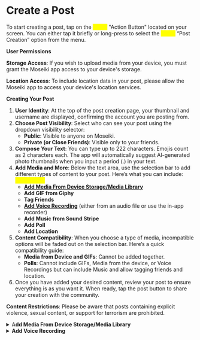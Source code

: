 # Create a Post

To start creating a post, tap on the <mark style="color:yellow;">(icon)</mark> "Action Button" located on your screen. You can either tap it briefly or long-press to select the <mark style="color:yellow;">(icon)</mark> “Post Creation” option from the menu.

**User Permissions**

**Storage Access**: If you wish to upload media from your device, you must grant the Moseiki app access to your device's storage.

**Location Access**: To include location data in your post, please allow the Moseiki app to access your device's location services.

**Creating Your Post**

1. **User Identity**: At the top of the post creation page, your thumbnail and username are displayed, confirming the account you are posting from.
2. **Choose Post Visibility**: Select who can see your post using the dropdown visibility selector:
   * **Public**: Visible to anyone on Moseiki.
   * **Private (or Close Friends)**: Visible only to your friends.
3. **Compose Your Text**: You can type up to 222 characters. Emojis count as 2 characters each. The app will automatically suggest AI-generated photo thumbnails when you input a period (.) in your text.
4. **Add Media and More**: Below the text area, use the selection bar to add different types of content to your post. Here’s what you can include: <mark style="color:yellow;">(icon for all)</mark>
   * [**Add Media From Device Storage/Media Library**](https://app.gitbook.com/o/NopSIKLXcyXkMu2SCX9Y/s/ERa0omXloOunEjWXbqWy/\~/changes/22/moseiki-features/share-a-post/create-a-post#add-media-from-device-storage-media-library)
   * **Add GIF from Giphy**
   * **Tag Friends**
   * [**Add Voice Recording**](https://app.gitbook.com/o/NopSIKLXcyXkMu2SCX9Y/s/ERa0omXloOunEjWXbqWy/\~/changes/22/moseiki-features/share-a-post/create-a-post#add-voice-recording) (either from an audio file or use the in-app recorder)
   * **Add Music from Sound Stripe**
   * **Add Poll**
   * **Add Location**
5. **Content Compatibility**: When you choose a type of media, incompatible options will be faded out on the selection bar. Here’s a quick compatibility guide:
   * **Media from Device and GIFs**: Cannot be added together.
   * **Polls**: Cannot include GIFs, Media from the device, or Voice Recordings but can include Music and allow tagging friends and location.
6. Once you have added your desired content, review your post to ensure everything is as you want it. When ready, tap the post button to share your creation with the community.

**Content Restrictions**: Please be aware that posts containing explicit violence, sexual content, or support for terrorism are prohibited.

<details>

<summary>A<strong>dd Media From Device Storage/Media Library</strong></summary>

**Access and Permissions**

**Storage Access**: Before you can upload media, ensure that you have granted the Moseiki app access to your device's storage. This is necessary to retrieve media files from your device.

**Uploading Media**

1. **Navigate to Media Upload**: Start creating a post and tap on the "Add Media From Device Storage/Media Library" option in the selection bar on the Post Creation page.
2. **Selecting Media**: You can add up to 10 images or videos per post. Once selected, media files will appear in a thumbnail carousel at the bottom of the screen for easy viewing and management.
3. **Editing Media**:
   * **Photo Editing**: Tap the Brush button on any photo thumbnail to open the Photo Editing Tool. Here, you can: <mark style="color:yellow;">(icons for all)</mark>
     * Apply filters from a carousel of pre-defined options.
     * Crop the photo using the Crop Tool.
     * Adjust orientation with the displayed orientation buttons.
     * Rotate the photo counterclockwise using the rotate button.
     * Use the <mark style="color:purple;">**MO button**</mark> for AI-assisted editing (Note: The MO button is not available for video files).
   * **Video Editing**: Currently, specific video editing tools are not detailed here. Please use external tools for advanced video editing before uploading.
4. **Tagging Friends**: Tap the <mark style="color:purple;">**Friend Tags**</mark> button on a thumbnail to tag friends. A list of 11 frequently interacted friends will appear, or you can search for others via the search bar. You can tag up to 10 friends across all media in a single post. Once tagging is complete, the number of tagged friends will display on the thumbnail.
5. **Removing Media**: To remove a media file, tap the <mark style="color:purple;">**Remove Button**</mark> on the top right of the thumbnail or long-press and drag the thumbnail to the bin icon that appears.
6. After adding and editing your media, finalize your post by adding any final text or settings and then publish to share with your community.

</details>

<details>

<summary><strong>Add Voice Recording</strong></summary>

**Permissions**

Ensure the app has access to your device’s microphone before you start recording.

**Starting an Audio Recording**

* **Access Audio Recording**: In the Post Creation page, tap the "Audio Recording" option on the selection bar to go to the Voice Recording screen.
* **Recording Duration**: By default, you can record up to 22 minutes. Extend this to 60 minutes by toggling the extension button, which will segment the recording into three parts of 22 minutes each.

**Using the Recording Controls**

* **Start Recording**: Tap the microphone button to begin. The recording timeline animates, and the button changes to a pause icon.
* **Pause/Resume Recording**: Tap the pause button to stop recording temporarily. Tap again to resume. The timeline animation will pause when recording is paused and resume when recording restarts.
* **Finalize Recording**: Tap the "Done" button to finish recording. You will be redirected back to the Post Creation view with a default cover visual.

**Managing Audio Clips**

* **View Clips**: Audio clips are displayed in a carousel view. Swipe left or right to navigate between clips.
* **Playback Controls**: Tap the <mark style="color:yellow;">(icon)</mark> play button to listen to a clip, and the <mark style="color:yellow;">(icon)</mark> pause button to stop. The recording's playback includes an animation around your profile picture.
* **Adjust Sound**: Use the mute/unmute buttons to control the audio volume during playback.

**Enhancing Your Audio Post**

* **Change Cover Visual**: Tap the "Add Cover" button to select a new cover image for your audio post. Your profile picture and username are displayed in the middle of the cover by default.
* **Add Tags and Locations**: Tag friends and add location details by selecting the respective options from the selection bar.

**Finalizing Your Post**

* After customizing your audio clips and cover visual, complete your post by adding any final text or settings, then publish to share your recording with the community.

</details>
